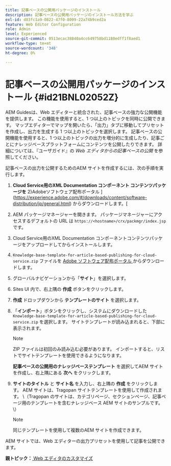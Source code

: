 ```yaml
---
title: 記事ベースの公開用パッケージのインストール
description: 記事ベースの公開用パッケージのインストール方法を学ぶ
exl-id: d83fc1a9-0822-47f0-8099-22a74b9ced2a
feature: Web Editor Configuration
role: Admin
level: Experienced
source-git-commit: 0513ecac38840a4cc649758bd1180edff1f8aed1
workflow-type: tm+mt
source-wordcount: '348'
ht-degree: 0%

---
```


# 記事ベースの公開用パッケージのインストール {#id21BNL02052Z}

AEM Guidesは、Web エディターと統合された、記事ベースの強力な公開機能を提供します。 この機能を使用すると、1 つ以上のトピックを同時に公開できます。 マップエディターでマップを開いたら、「出力」タブに移動してプリセットを作成し、出力を生成する 1 つ以上のトピックを選択します。 記事ベースの公開機能を使用すると、1 つ以上のトピックの出力を増分的に生成したり、記事ごとにナレッジベースプラットフォームにコンテンツを公開したりできます。 詳細については、『ユーザガイド』の *Web エディタからの記事ベースの公開* を参照してください。

記事ベースの出力を公開するためのAEM サイトを作成するには、次の手順を実行します。

1. **Cloud Service用のXML Documentation コンポーネント コンテンツパッケージを** 2}Adobeソフトウェア配布ポータル ](https://experience.adobe.com/#/downloads/content/software-distribution/jp/general.html) からダウンロードします。[
1. AEM パッケージマネージャーを開きます。 パッケージマネージャーにアクセスするデフォルトの URL は `https://<hostname>/crx/packmgr/index.jsp` です。
1. Cloud Service用のXML Documentation コンポーネントコンテンツパッケージをアップロードしてからインストールします。
1. `Knowledge-base-template-for-article-based-publishing-for-cloud-service.zip` ファイルを [Adobe ソフトウェア配布ポータル ](https://experience.adobe.com/#/downloads/content/software-distribution/jp/general.html) からダウンロードします。
1. グローバルナビゲーションから「**サイト**」を選択します。
1. Sites UI 内で、右上隅の **作成** ボタンをクリックします。
1. **作成** ドロップダウンから **テンプレートのサイト** を選択します。
1. 「**インポート**」ボタンをクリックし、システムにダウンロードした `Knowledge-base-template-for-article-based-publishing-for-cloud-service.zip` を選択します。 サイトテンプレートが読み込まれると、下部に表示されます。

   >[!NOTE]
   >
   > ZIP ファイルは初回のみ読み込む必要があります。 インポートすると、リストでサイトテンプレートを使用できるようになります。

   **記事ベースの公開用のナレッジベーステンプレート** を選択してAEM サイトを作成し、右上隅にある **次へ** をクリックします。

1. **サイトのタイトル** と **サイト名** を入力し、右上隅の **作成** をクリックします。 AEM サイトは、Tragopan サイトテンプレートを使用して作成されます。 \（Tragopan のサイトは、カテゴリページ、セクションページ、記事ページ用のテンプレートを含むナレッジベース AEM サイトのサンプルです。\）

   >[!NOTE]
   >
   > 同じテンプレートを使用して複数のAEM サイトを作成できます。


AEM サイトでは、Web エディターの出力プリセットを使用して記事を公開できます。

**親トピック：**[ Web エディタのカスタマイズ ](conf-web-editor.md)
